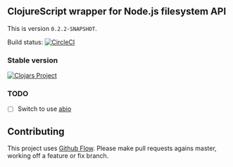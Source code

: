 ## ClojureScript wrapper for Node.js filesystem API

This is version `0.2.2-SNAPSHOT`.  

Build status: 
[![CircleCI](https://circleci.com/gh/macchiato-framework/macchiato-fs.svg?style=svg)](https://circleci.com/gh/macchiato-framework/macchiato-fs)

### Stable version

[![Clojars Project](https://img.shields.io/clojars/v/macchiato/fs.svg)](https://clojars.org/macchiato/fs)

### TODO

- [ ] Switch to use [abio](https://github.com/abiocljs/abio-node)

## Contributing

This project uses [Github Flow](https://stackoverflow.com/questions/39917843/what-is-the-difference-between-github-flow-and-gitlab-flow).  Please make pull requests agains master, working off a feature or fix branch.